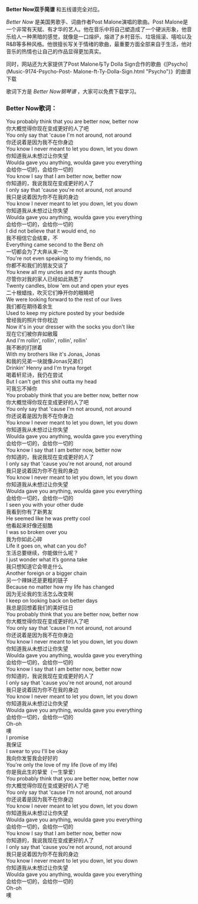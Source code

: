 

**Better Now双手简谱** 和五线谱完全对应。

_Better Now_ 是美国男歌手、词曲作者Post Malone演唱的歌曲。Post
Malone是一个非常有天赋、有才华的艺人。他在音乐中将自己塑造成了一个硬派形象，他音乐给人一种黑暗的感觉，就像是一口熔炉，熔进了乡村音乐、垃圾摇滚、嘻哈以及R&B等多种风格。他很擅长写关于情绪的歌曲，最重要方面全部来自于生活，他对音乐的热情也让自己的作品显得更加真实。

同时，网站还为大家提供了Post Malone与Ty Dolla Sign合作的歌曲《[Psycho](Music-9174-Psycho-Post-
Malone-ft-Ty-Dolla-Sign.html "Psycho")》的曲谱下载

歌词下方是 _Better Now钢琴谱_ ，大家可以免费下载学习。

### Better Now歌词：

You probably think that you are better now, better now  
你大概觉得你现在变成更好的人了吧  
You only say that 'cause I'm not around, not around  
你还说着是因为我不在你身边  
You know I never meant to let you down, let you down  
你知道我从未想过让你失望  
Woulda gave you anything, woulda gave you everything  
会给你一切的，会给你一切的  
You know I say that I am better now, better now  
你知道的，我说我现在变成更好的人了  
I only say that 'cause you're not around, not around  
我只是说着因为你不在我的身边  
You know I never meant to let you down, let you down  
你知道我从未想过让你失望  
Woulda gave you anything, woulda gave you everything  
会给你一切的，会给你一切的  
I did not believe that it would end, no  
我不相信它会结束，不  
Everything came second to the Benz oh  
一切都会为了大奔从来一次  
You're not even speaking to my friends, no  
你都不和我们的朋友交谈了  
You knew all my uncles and my aunts though  
尽管你对我的家人已经如此熟悉了  
Twenty candles, blow 'em out and open your eyes  
二十根蜡烛，吹灭它们睁开你的眼睛吧  
We were looking forward to the rest of our lives  
我们都在期待着余生  
Used to keep my picture posted by your bedside  
曾经我的照片伴你枕边  
Now it's in your dresser with the socks you don't like  
现在它们被你弃如敝履  
And I'm rollin', rollin', rollin', rollin'  
我不断的打拼着  
With my brothers like it's Jonas, Jonas  
和我的兄弟一块就像Jonas兄弟们  
Drinkin' Henny and I'm tryna forget  
喝着轩尼诗，我仍在尝试  
But I can't get this shit outta my head  
可我忘不掉你  
You probably think that you are better now, better now  
你大概觉得你现在变成更好的人了吧  
You only say that 'cause I'm not around, not around  
你还说着是因为我不在你身边  
You know I never meant to let you down, let you down  
你知道我从未想过让你失望  
Woulda gave you anything, woulda gave you everything  
会给你一切的，会给你一切的  
You know I say that I am better now, better now  
你知道的，我说我现在变成更好的人了  
I only say that 'cause you're not around, not around  
我只是说着因为你不在我的身边  
You know I never meant to let you down, let you down  
你知道我从未想过让你失望  
Woulda gave you anything, woulda gave you everything  
会给你一切的，会给你一切的  
I seen you with your other dude  
我看到你有了新男友  
He seemed like he was pretty cool  
他看起来好像还挺酷  
I was so broken over you  
我为你如此心碎  
Life it goes on, what can you do?  
生活总要继续，你能做什么呢？  
I just wonder what it’s gonna take  
我只想知道它会带走什么  
Another foreign or a bigger chain  
另一个辣妹还是更粗的链子  
Because no matter how my life has changed  
因为无论我的生活怎么改变啊  
I keep on looking back on better days  
我总是回想着我们的美好往日  
You probably think that you are better now, better now  
你大概觉得你现在变成更好的人了吧  
You only say that 'cause I'm not around, not around  
你还说着是因为我不在你身边  
You know I never meant to let you down, let you down  
你知道我从未想过让你失望  
Woulda gave you anything, woulda gave you everything  
会给你一切的，会给你一切的  
You know I say that I am better now, better now  
你知道的，我说我现在变成更好的人了  
I only say that 'cause you're not around, not around  
我只是说着因为你不在我的身边  
You know I never meant to let you down, let you down  
你知道我从未想过让你失望  
Woulda gave you anything, woulda gave you everything  
会给你一切的，会给你一切的  
Oh-oh  
噢  
I promise  
我保证  
I swear to you I'll be okay  
我向你发誓我会好好的  
You're only the love of my life (love of my life)  
你是我此生的挚爱（一生挚爱）  
You probably think that you are better now, better now  
你大概觉得你现在变成更好的人了吧  
You only say that 'cause I'm not around, not around  
你还说着是因为我不在你身边  
You know I never meant to let you down, let you down  
你知道我从未想过让你失望  
Woulda gave you anything, woulda gave you everything  
会给你一切的，会给你一切的  
You know I say that I am better now, better now  
你知道的，我说我现在变成更好的人了  
I only say that 'cause you're not around, not around  
我只是说着因为你不在我的身边  
You know I never meant to let you down, let you down  
你知道我从未想过让你失望  
Woulda gave you anything, woulda gave you everything  
会给你一切的，会给你一切的  
Oh-oh  
噢

